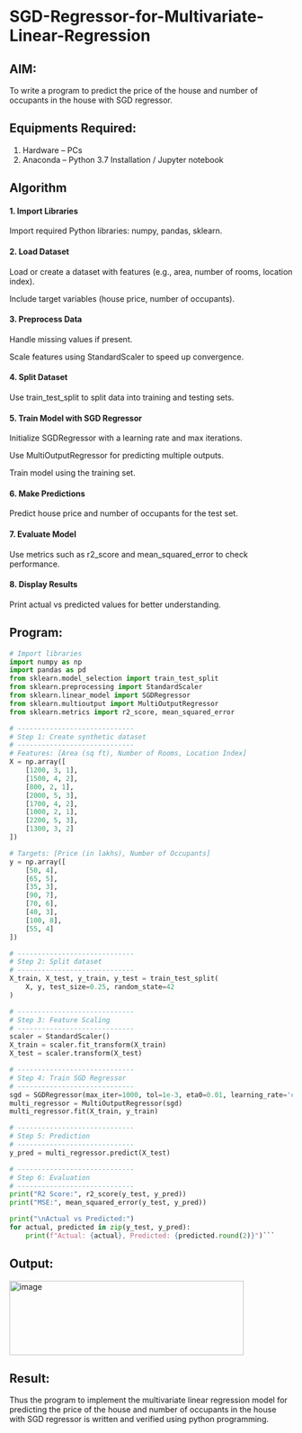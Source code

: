 # SGD-Regressor-for-Multivariate-Linear-Regression

## AIM:
To write a program to predict the price of the house and number of occupants in the house with SGD regressor.

## Equipments Required:
1. Hardware – PCs
2. Anaconda – Python 3.7 Installation / Jupyter notebook

## Algorithm
#### 1. Import Libraries

Import required Python libraries: numpy, pandas, sklearn.

#### 2. Load Dataset

Load or create a dataset with features (e.g., area, number of rooms, location index).

Include target variables (house price, number of occupants).

#### 3. Preprocess Data

Handle missing values if present.

Scale features using StandardScaler to speed up convergence.

#### 4. Split Dataset

Use train_test_split to split data into training and testing sets.

#### 5. Train Model with SGD Regressor

Initialize SGDRegressor with a learning rate and max iterations.

Use MultiOutputRegressor for predicting multiple outputs.

Train model using the training set.

#### 6. Make Predictions

Predict house price and number of occupants for the test set.

#### 7. Evaluate Model

Use metrics such as r2_score and mean_squared_error to check performance.

#### 8. Display Results

Print actual vs predicted values for better understanding.

## Program:
```python
# Import libraries
import numpy as np
import pandas as pd
from sklearn.model_selection import train_test_split
from sklearn.preprocessing import StandardScaler
from sklearn.linear_model import SGDRegressor
from sklearn.multioutput import MultiOutputRegressor
from sklearn.metrics import r2_score, mean_squared_error

# -----------------------------
# Step 1: Create synthetic dataset
# -----------------------------
# Features: [Area (sq ft), Number of Rooms, Location Index]
X = np.array([
    [1200, 3, 1],
    [1500, 4, 2],
    [800, 2, 1],
    [2000, 5, 3],
    [1700, 4, 2],
    [1000, 2, 1],
    [2200, 5, 3],
    [1300, 3, 2]
])

# Targets: [Price (in lakhs), Number of Occupants]
y = np.array([
    [50, 4],
    [65, 5],
    [35, 3],
    [90, 7],
    [70, 6],
    [40, 3],
    [100, 8],
    [55, 4]
])

# -----------------------------
# Step 2: Split dataset
# -----------------------------
X_train, X_test, y_train, y_test = train_test_split(
    X, y, test_size=0.25, random_state=42
)

# -----------------------------
# Step 3: Feature Scaling
# -----------------------------
scaler = StandardScaler()
X_train = scaler.fit_transform(X_train)
X_test = scaler.transform(X_test)

# -----------------------------
# Step 4: Train SGD Regressor
# -----------------------------
sgd = SGDRegressor(max_iter=1000, tol=1e-3, eta0=0.01, learning_rate='constant')
multi_regressor = MultiOutputRegressor(sgd)
multi_regressor.fit(X_train, y_train)

# -----------------------------
# Step 5: Prediction
# -----------------------------
y_pred = multi_regressor.predict(X_test)

# -----------------------------
# Step 6: Evaluation
# -----------------------------
print("R2 Score:", r2_score(y_test, y_pred))
print("MSE:", mean_squared_error(y_test, y_pred))

print("\nActual vs Predicted:")
for actual, predicted in zip(y_test, y_pred):
    print(f"Actual: {actual}, Predicted: {predicted.round(2)}")```
```



## Output:
<img width="417" height="132" alt="image" src="https://github.com/user-attachments/assets/72e0d6c3-e189-43d9-98c2-c277efef96d6" />

## Result:
Thus the program to implement the multivariate linear regression model for predicting the price of the house and number of occupants in the house with SGD regressor is written and verified using python programming.
